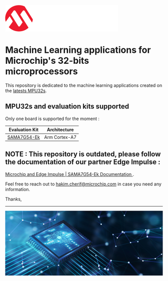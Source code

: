
![microchip-logo](readme/mchp-logo.png)
# Machine Learning applications for Microchip's 32-bits microprocessors

This repository is dedicated to the machine learning applications created on the [latests MPU32s](https://www.microchip.com/en-us/products/microcontrollers-and-microprocessors/32-bit-mpus).


## MPU32s and evaluation kits supported

Only one board is supported for the moment :

| Evaluation Kit      | Architecture | 
| ----------- | ----------- |
| [SAMA7G54-Ek](sama7g54-ek)      | Arm Cortex-A7

## NOTE : This repository is outdated, please follow the documentation of our partner Edge Impulse : 

[Microchip and Edge Impulse | SAMA7G54-Ek Documentation ](https://docs.edgeimpulse.com/docs/edge-ai-hardware/cpu/microchip-sama7).

Feel free to reach out to hakim.cherif@microchip.com in case you need any information. 

Thanks,


------- 

![SAMA7G5 image](readme/sama7g54.jpg)